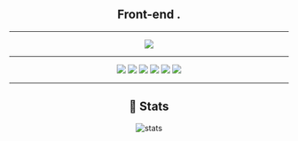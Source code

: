 <div align="center">
<h2>Front-end .</h2>
<hr/>

  <img src="https://img.shields.io/badge/chchih99@gmail.com-EA4335?style=flat-square&logo=Gmail&logoColor=white" />

<hr/>

<img src="https://img.shields.io/badge/JavaScript-F7DF1E?style=for-the-badge&logo=javascript&logoColor=20232A" />
<img src="https://img.shields.io/badge/TypeScript-007ACC?style=for-the-badge&logo=typescript&logoColor=FFFFFF" />
<img src="https://img.shields.io/badge/Python-306998?style=for-the-badge&logo=Python&logoColor=FFE873" />

<img src="https://img.shields.io/badge/React-61DAFB?style=for-the-badge&logo=react&logoColor=20232A" />
<img src="https://img.shields.io/badge/React_Native-61DAFB?style=for-the-badge&logo=react&logoColor=20232A" />

<img src="https://img.shields.io/badge/git-F05032?style=for-the-badge&logo=git&logoColor=white">

<hr/>

## 👷 Stats

![stats](https://github-readme-stats-git-masterrstaa-rickstaa.vercel.app/api?username=watchiswatch&&show_icons=true&theme=dark)
  
</div>

























<!--

<img src="{BadgeURLHere}" />

[![watchiswatch's github stats](https://github-readme-stats.vercel.app/api/top-langs/?username=watchiswatch&show_icons=true&hide_border=true&title_color=004386&icon_color=004386&layout=compact)](https://github.com/watchiswatch)
-->
